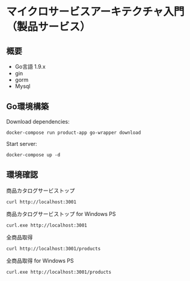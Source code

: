 # マイクロサービスアーキテクチャ入門（製品サービス）

## 概要

- Go言語 1.9.x
- gin
- gorm
- Mysql

## Go環境構築

Download dependencies:

```
docker-compose run product-app go-wrapper download
```

Start server:

```
docker-compose up -d
```

## 環境確認

商品カタログサービストップ

```
curl http://localhost:3001
```

商品カタログサービストップ for Windows PS

```
curl.exe http://localhost:3001
```

全商品取得
```
curl http://localhost:3001/products
```

全商品取得 for Windows PS
```
curl.exe http://localhost:3001/products
```
